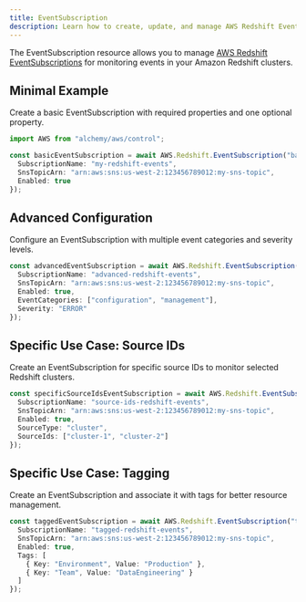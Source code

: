 ```yaml
---
title: EventSubscription
description: Learn how to create, update, and manage AWS Redshift EventSubscriptions using Alchemy Cloud Control.
---
```


The EventSubscription resource allows you to manage [AWS Redshift EventSubscriptions](https://docs.aws.amazon.com/redshift/latest/userguide/) for monitoring events in your Amazon Redshift clusters.

## Minimal Example

Create a basic EventSubscription with required properties and one optional property.

```ts
import AWS from "alchemy/aws/control";

const basicEventSubscription = await AWS.Redshift.EventSubscription("basicEventSubscription", {
  SubscriptionName: "my-redshift-events",
  SnsTopicArn: "arn:aws:sns:us-west-2:123456789012:my-sns-topic",
  Enabled: true
});
```

## Advanced Configuration

Configure an EventSubscription with multiple event categories and severity levels.

```ts
const advancedEventSubscription = await AWS.Redshift.EventSubscription("advancedEventSubscription", {
  SubscriptionName: "advanced-redshift-events",
  SnsTopicArn: "arn:aws:sns:us-west-2:123456789012:my-sns-topic",
  Enabled: true,
  EventCategories: ["configuration", "management"],
  Severity: "ERROR"
});
```

## Specific Use Case: Source IDs

Create an EventSubscription for specific source IDs to monitor selected Redshift clusters.

```ts
const specificSourceIdsEventSubscription = await AWS.Redshift.EventSubscription("specificSourceIdsEventSubscription", {
  SubscriptionName: "source-ids-redshift-events",
  SnsTopicArn: "arn:aws:sns:us-west-2:123456789012:my-sns-topic",
  Enabled: true,
  SourceType: "cluster",
  SourceIds: ["cluster-1", "cluster-2"]
});
```

## Specific Use Case: Tagging

Create an EventSubscription and associate it with tags for better resource management.

```ts
const taggedEventSubscription = await AWS.Redshift.EventSubscription("taggedEventSubscription", {
  SubscriptionName: "tagged-redshift-events",
  SnsTopicArn: "arn:aws:sns:us-west-2:123456789012:my-sns-topic",
  Enabled: true,
  Tags: [
    { Key: "Environment", Value: "Production" },
    { Key: "Team", Value: "DataEngineering" }
  ]
});
```
